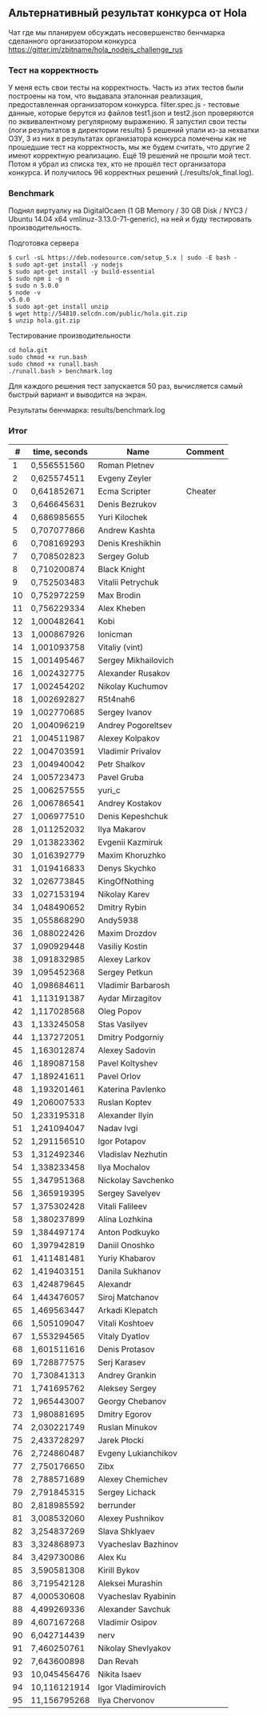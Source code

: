 ## Альтернативный результат конкурса от Hola

Чат где мы планируем обсуждать несовершенство бенчмарка сделанного организатором конкурса https://gitter.im/zbitname/hola_nodejs_challenge_rus

### Тест на корректность
У меня есть свои тесты на корректность. Часть из этих тестов были построены на том, что выдавала эталонная реализация, предоставленная организатором конкурса.
filter.spec.js - тестовые данные, которые берутся из файлов test1.json и test2.json проверяются по эквивалентному регулярному выражению.
Я запустил свои тесты (логи результатов в директории results)
5 решений упали из-за нехватки ОЗУ, 3 из них в результатах организатора конкурса помечены как не прошедшие тест на корректность, мы же будем считать, что другие 2 имеют корректную реализацию.
Ещё 19 решений не прошли мой тест.
Потом я убрал из списка тех, кто не прошёл тест организатора конкурса.
И получилось 96 корректных решений (./results/ok_final.log).

### Benchmark
Поднял виртуалку на DigitalOcaen (1 GB Memory / 30 GB Disk / NYC3 / Ubuntu 14.04 x64 vmlinuz-3.13.0-71-generic), на ней и буду тестировать производительность.

Подготовка сервера
```
$ curl -sL https://deb.nodesource.com/setup_5.x | sudo -E bash -
$ sudo apt-get install -y nodejs
$ sudo apt-get install -y build-essential
$ sudo npm i -g n
$ sudo n 5.0.0
$ node -v
v5.0.0
$ sudo apt-get install unzip
$ wget http://54810.selcdn.com/public/hola.git.zip
$ unzip hola.git.zip
```

Тестирование производительности
```
cd hola.git
sudo chmod +x run.bash
sudo chmod +x runall.bash
./runall.bash > benchmark.log
```
Для каждого решения тест запускается 50 раз, вычисляется самый быстрый вариант и выводится на экран.

Результаты бенчмарка: results/benchmark.log

### Итог
\# | time, seconds | Name | Comment
--- | --- | --- | ---
1 | 0,556551560 | Roman Pletnev |
2 | 0,625574511 | Evgeny Zeyler |
0 | 0,641852671 | Ecma Scripter | Cheater
3 | 0,646645631 | Denis Bezrukov |
4 | 0,686985655 | Yuri Kilochek |
5 | 0,707077866 | Andrew Kashta |
6 | 0,708169293 | Denis Kreshikhin |
7 | 0,708502823 | Sergey Golub |
8 | 0,710200874 | Black Knight |
9 | 0,752503483 | Vitalii Petrychuk |
10 | 0,752972259 | Max Brodin |
11 | 0,756229334 | Alex Kheben |
12 | 1,000482641 | Kobi |
13 | 1,000867926 | Ionicman |
14 | 1,001093758 | Vitaliy (vint) |
15 | 1,001495467 | Sergey Mikhailovich |
16 | 1,002432775 | Alexander Rusakov |
17 | 1,002454202 | Nikolay Kuchumov |
18 | 1,002692827 | R5t4nah6 |
19 | 1,002770685 | Sergey Ivanov |
20 | 1,004096219 | Andrey Pogoreltsev |
21 | 1,004511987 | Alexey Kolpakov |
22 | 1,004703591 | Vladimir Privalov |
23 | 1,004940042 | Petr Shalkov |
24 | 1,005723473 | Pavel Gruba |
25 | 1,006257555 | yuri_c |
26 | 1,006786541 | Andrey Kostakov |
27 | 1,006977510 | Denis Kepeshchuk |
28 | 1,011252032 | Ilya Makarov |
29 | 1,013823362 | Evgenii Kazmiruk |
30 | 1,016392779 | Maxim Khoruzhko |
31 | 1,019416833 | Denys Skychko |
32 | 1,026773845 | KingOfNothing |
33 | 1,027153194 | Nikolay Karev |
34 | 1,048490652 | Dmitry Rybin |
35 | 1,055868290 | Andy5938 |
36 | 1,088022426 | Maxim Drozdov |
37 | 1,090929448 | Vasiliy Kostin |
38 | 1,091832985 | Alexey Larkov |
39 | 1,095452368 | Sergey Petkun |
40 | 1,098684611 | Vladimir Barbarosh |
41 | 1,113191387 | Aydar Mirzagitov |
42 | 1,117028568 | Oleg Popov |
43 | 1,133245058 | Stas Vasilyev |
44 | 1,137272051 | Dmitry Podgorniy |
45 | 1,163012874 | Alexey Sadovin |
46 | 1,189087158 | Pavel Koltyshev |
47 | 1,189241611 | Pavel Orlov |
48 | 1,193201461 | Katerina Pavlenko |
49 | 1,206007533 | Ruslan Koptev |
50 | 1,233195318 | Alexander Ilyin |
51 | 1,241094047 | Nadav Ivgi |
52 | 1,291156510 | Igor Potapov |
53 | 1,312492346 | Vladislav Nezhutin |
54 | 1,338233458 | Ilya Mochalov |
55 | 1,347951368 | Nickolay Savchenko |
56 | 1,365919395 | Sergey Savelyev |
57 | 1,375302428 | Vitali Falileev |
58 | 1,380237899 | Alina Lozhkina |
59 | 1,384497174 | Anton Podkuyko |
60 | 1,397942819 | Daniil Onoshko |
61 | 1,411481481 | Yuriy Khabarov |
62 | 1,419403151 | Danila Sukhanov |
63 | 1,424879645 | Alexandr |
64 | 1,443476057 | Siroj Matchanov |
65 | 1,469563447 | Arkadi Klepatch |
66 | 1,505109047 | Vitali Koshtoev |
67 | 1,553294565 | Vitaly Dyatlov |
68 | 1,601511616 | Denis Protasov |
69 | 1,728877575 | Serj Karasev |
70 | 1,730841313 | Andrey Grankin |
71 | 1,741695762 | Aleksey Sergey |
72 | 1,965443007 | Georgy Chebanov |
73 | 1,980881695 | Dmitry Egorov |
74 | 2,030221749 | Ruslan Minukov |
75 | 2,433728297 | Jarek Płocki |
76 | 2,724860487 | Evgeny Lukianchikov |
77 | 2,750176650 | Zibx |
78 | 2,788571689 | Alexey Chemichev |
79 | 2,791845315 | Sergey Lichack |
80 | 2,818985592 | berrunder |
81 | 3,008532060 | Alexey Pushnikov |
82 | 3,254837269 | Slava Shklyaev |
83 | 3,324868973 | Vyacheslav Bazhinov |
84 | 3,429730086 | Alex Ku |
85 | 3,590581308 | Kirill Bykov |
86 | 3,719542128 | Aleksei Murashin |
87 | 4,000530608 | Vyacheslav Ryabinin |
88 | 4,499269336 | Alexander Savchuk |
89 | 4,607167268 | Vladimir Osipov |
90 | 6,042714439 | nerv |
91 | 7,460250761 | Nikolay Shevlyakov |
92 | 7,643600898 | Dan Revah |
93 | 10,045456476 | Nikita Isaev |
94 | 10,116121914 | Igor Vladimirovich |
95 | 11,156795268 | Ilya Chervonov |